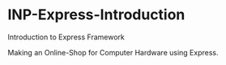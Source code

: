 # INP-Express-Introduction
Introduction to Express Framework

Making an Online-Shop for Computer Hardware using Express.
